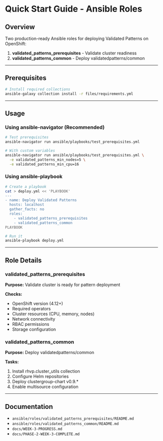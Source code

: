 # Quick Start Guide - Ansible Roles

## Overview

Two production-ready Ansible roles for deploying Validated Patterns on OpenShift:

1. **validated_patterns_prerequisites** - Validate cluster readiness
2. **validated_patterns_common** - Deploy validatedpatterns/common

---

## Prerequisites

```bash
# Install required collections
ansible-galaxy collection install -r files/requirements.yml
```

---

## Usage

### Using ansible-navigator (Recommended)

```bash
# Test prerequisites
ansible-navigator run ansible/playbooks/test_prerequisites.yml

# With custom variables
ansible-navigator run ansible/playbooks/test_prerequisites.yml \
  -e validated_patterns_min_nodes=5 \
  -e validated_patterns_min_cpu=16
```

### Using ansible-playbook

```bash
# Create a playbook
cat > deploy.yml << 'PLAYBOOK'
---
- name: Deploy Validated Patterns
  hosts: localhost
  gather_facts: no
  roles:
    - validated_patterns_prerequisites
    - validated_patterns_common
PLAYBOOK

# Run it
ansible-playbook deploy.yml
```

---

## Role Details

### validated_patterns_prerequisites

**Purpose:** Validate cluster is ready for pattern deployment

**Checks:**
- OpenShift version (4.12+)
- Required operators
- Cluster resources (CPU, memory, nodes)
- Network connectivity
- RBAC permissions
- Storage configuration

### validated_patterns_common

**Purpose:** Deploy validatedpatterns/common

**Tasks:**
1. Install rhvp.cluster_utils collection
2. Configure Helm repositories
3. Deploy clustergroup-chart v0.9.*
4. Enable multisource configuration

---

## Documentation

- `ansible/roles/validated_patterns_prerequisites/README.md`
- `ansible/roles/validated_patterns_common/README.md`
- `docs/WEEK-3-PROGRESS.md`
- `docs/PHASE-2-WEEK-3-COMPLETE.md`
